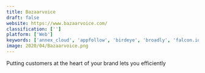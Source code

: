 ```yaml
---
title: Bazaarvoice
draft: false 
website: https://www.bazaarvoice.com/
classification: ['']
platform: ['Web']
keywords: ['annex_cloud', 'appfollow', 'birdeye', 'broadly', 'falcon.io', 'five_stars', 'grade.us', 'localclarity', 'medallia', 'nicejob', 'podium', 'powerreviews', 'resellerratings', 'retently', 'reviewninja', 'reviews.io', 'shopper_approved', 'sprinklr_modern_engagement', 'tapmango', 'trustpilot', 'turnto']
image: 2020/04/Bazaarvoice.png
---
```

Putting customers at the heart of your brand lets you efficiently